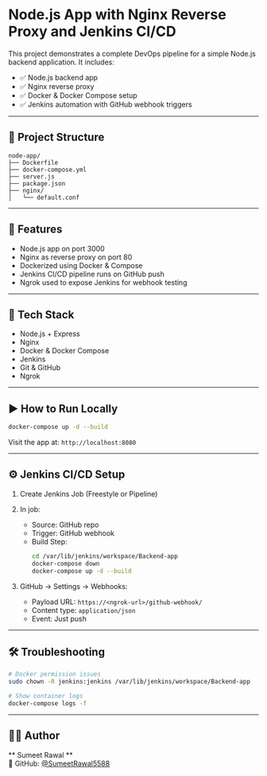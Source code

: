 # Node.js App with Nginx Reverse Proxy and Jenkins CI/CD

This project demonstrates a complete DevOps pipeline for a simple Node.js backend application. It includes:

- ✅ Node.js backend app
- ✅ Nginx reverse proxy
- ✅ Docker & Docker Compose setup
- ✅ Jenkins automation with GitHub webhook triggers

---

## 📁 Project Structure

```
node-app/
├── Dockerfile
├── docker-compose.yml
├── server.js
├── package.json
├── nginx/
│   └── default.conf
```

---

## 🚀 Features

- Node.js app on port 3000
- Nginx as reverse proxy on port 80
- Dockerized using Docker & Compose
- Jenkins CI/CD pipeline runs on GitHub push
- Ngrok used to expose Jenkins for webhook testing

---

## 🔧 Tech Stack

- Node.js + Express
- Nginx
- Docker & Docker Compose
- Jenkins
- Git & GitHub
- Ngrok

---

## ▶️ How to Run Locally

```bash
docker-compose up -d --build
```

Visit the app at: `http://localhost:8080`

---

## ⚙️ Jenkins CI/CD Setup

1. Create Jenkins Job (Freestyle or Pipeline)
2. In job:
   - Source: GitHub repo
   - Trigger: GitHub webhook
   - Build Step:
     ```bash
     cd /var/lib/jenkins/workspace/Backend-app
     docker-compose down
     docker-compose up -d --build
     ```

3. GitHub → Settings → Webhooks:
   - Payload URL: `https://<ngrok-url>/github-webhook/`
   - Content type: `application/json`
   - Event: Just push

---

## 🛠️ Troubleshooting

```bash
# Docker permission issues
sudo chown -R jenkins:jenkins /var/lib/jenkins/workspace/Backend-app

# Show container logs 
docker-compose logs -f
`````````

----

## 🧑‍💻 Author

** Sumeet Rawal **  
🔗 GitHub: [@SumeetRawal5588](https://github.com/SumeetRawal5588)
